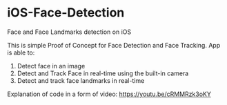 # iOS-Face-Detection
Face and Face Landmarks detection on iOS

This is simple Proof of Concept for Face Detection and Face Tracking. App is able to:
1. Detect face in an image
2. Detect and Track Face in real-time using the built-in camera
3. Detect and track face landmarks in real-time

Explanation of code in a form of video: https://youtu.be/cRMMRzk3oKY
